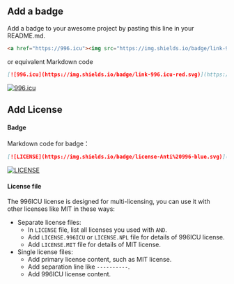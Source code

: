 Add a badge
---
Add a badge to your awesome project by pasting this line in your README.md.

```html
<a href="https://996.icu"><img src="https://img.shields.io/badge/link-996.icu-red.svg" alt="996.icu" /></a>
```

or equivalent Markdown code

```markdown
[![996.icu](https://img.shields.io/badge/link-996.icu-red.svg)](https://996.icu)
```
<a href="https://996.icu"><img src="https://img.shields.io/badge/link-996.icu-red.svg" alt="996.icu" /></a>

Add License
---
#### Badge
Markdown code for badge：
```markdown
[![LICENSE](https://img.shields.io/badge/license-Anti%20996-blue.svg)](https://github.com/996icu/996.ICU/blob/master/LICENSE)
```
[![LICENSE](https://img.shields.io/badge/license-Anti%20996-blue.svg)](https://github.com/996icu/996.ICU/blob/master/LICENSE)

#### License file
The 996ICU license is designed for multi-licensing, you can use it with other licenses like MIT in these ways:
- Separate license files:
  - In `LICENSE` file, list all licenses you used with `AND`.
  - Add `LICENSE.996ICU` or `LICENSE.NPL` file for details of 996ICU license.
  - Add `LICENSE.MIT` file for details of MIT license.
- Single license files:
  - Add primary license content, such as MIT license.
  - Add separation line like `----------`.
  - Add 996ICU license content.
